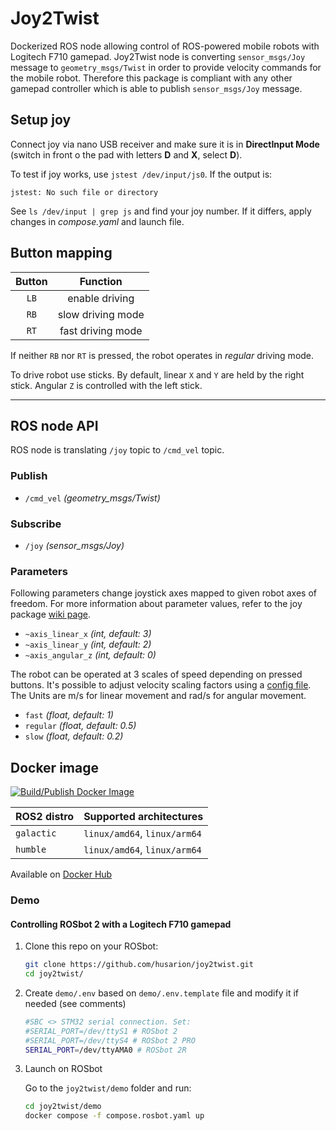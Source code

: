 # Joy2Twist

Dockerized ROS node allowing control of ROS-powered mobile robots with Logitech F710 gamepad. Joy2Twist node is converting `sensor_msgs/Joy` message to `geometry_msgs/Twist` in order to provide velocity commands for the mobile robot. Therefore this package is compliant with any other gamepad controller which is able to publish `sensor_msgs/Joy` message.

## Setup joy

Connect joy via nano USB receiver and make sure it is in **DirectInput Mode** (switch in front o the pad with letters **D** and **X**, select **D**).

To test if joy works, use `jstest /dev/input/js0`.
If the output is:

```
jstest: No such file or directory
```

See `ls /dev/input | grep js` and find your joy number. If it differs, apply changes in *compose.yaml* and launch file.

## Button mapping

|  Button  |      Function      |
|:--------:|:------------------:|
|   `LB`   |   enable driving   |
|   `RB`   | slow driving mode  |
|   `RT`   |  fast driving mode |

If neither `RB` nor `RT` is pressed, the robot operates in *regular* driving mode.

To drive robot use sticks.
By default, linear `X` and `Y` are held by the right stick. Angular `Z` is controlled with the left stick.

---
## ROS node API

ROS node is translating `/joy` topic to `/cmd_vel` topic.


### Publish

- `/cmd_vel` *(geometry_msgs/Twist)*

### Subscribe

- `/joy` *(sensor_msgs/Joy)*

### Parameters

Following parameters change joystick axes mapped to given robot axes of freedom. For more information about parameter values, refer to the joy package [wiki page](http://wiki.ros.org/joy#Logitech_Wireless_Gamepad_F710_.28DirectInput_Mode.29).

- `~axis_linear_x`      *(int, default: 3)* 
- `~axis_linear_y`      *(int, default: 2)*
- `~axis_angular_z`     *(int, default: 0)*

The robot can be operated at 3 scales of speed depending on pressed buttons. It's possible to adjust velocity scaling factors using a [config file](./joy2twist/config/joy2twist.yaml). The Units are m/s for linear movement and rad/s for angular movement.

- `fast`    *(float, default: 1)*
- `regular` *(float, default: 0.5)*
- `slow`    *(float, default: 0.2)*

## Docker image

[![Build/Publish Docker Image](https://github.com/husarion/joy2twist/actions/workflows/build-docker-image.yaml/badge.svg)](https://github.com/husarion/joy2twist/actions/workflows/build-docker-image.yaml)

| ROS2 distro | Supported architectures |
| - | - |
| `galactic` | `linux/amd64`, `linux/arm64` |
| `humble` | `linux/amd64`, `linux/arm64` |

Available on [Docker Hub](https://hub.docker.com/r/husarion/joy2twist/tags)

### Demo

#### Controlling ROSbot 2 with a Logitech F710 gamepad

1. Clone this repo on your ROSbot:

    ```bash
    git clone https://github.com/husarion/joy2twist.git
    cd joy2twist/
    ```

2. Create `demo/.env` based on `demo/.env.template` file and modify it if needed (see comments)

    ```bash
    #SBC <> STM32 serial connection. Set:
    #SERIAL_PORT=/dev/ttyS1 # ROSbot 2
    #SERIAL_PORT=/dev/ttyS4 # ROSbot 2 PRO
    SERIAL_PORT=/dev/ttyAMA0 # ROSbot 2R
    ```

3. Launch on ROSbot

    Go to the `joy2twist/demo` folder and run:
    
    ```bash
    cd joy2twist/demo
    docker compose -f compose.rosbot.yaml up
    ```
